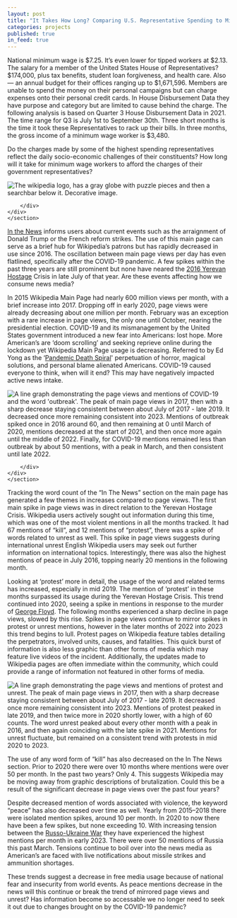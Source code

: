 ```yaml
---
layout: post
title: "It Takes How Long? Comparing U.S. Representative Spending to Minimum Wage"
categories: projects
published: true
in_feed: true
---
```


  National minimum wage is $7.25. It’s even lower for tipped workers at $2.13. The salary for a member of the United States House of Representatives? $174,000, plus tax benefits, student loan forgiveness, and health care. Also — an annual budget for their offices ranging up to $1,671,596. Members are unable to spend the money on their personal campaigns but can charge expenses onto their personal credit cards. In House Disbursement Data they have purpose and category but are limited to cause behind the charge. The following analysis is based on Quarter 3 House Disbursement Data in 2021. The time range for Q3 is July 1st to September 30th. Three short months is the time it took these Representatives to rack up their bills. In three months, the gross income of a minimum wage worker is $3,480.

Do the charges made by some of the highest spending representatives reflect the daily socio-economic challenges of their constituents? How long will it take for minimum wage workers to afford the charges of their government representatives?
<section>
	<div class="box alt">
		<div class="row gtr-50 gtr-uniform">
			<div class="col-12"><span class="image fit"><img src="https://drive.google.com/uc?export-download&id=1Ll1kD7qkY2SSZ5OmKwuxXuxPWNy8a7XV" alt="The wikipedia logo, has a gray globe with puzzle pieces and then a searchbar below it. Decorative image." /></span></div>
			
		</div>
	</div>
	</section>


  [In the News]("https://en.wikipedia.org/wiki/Main_Page") informs users about current events such as the arraignment of Donald Trump or the French reform strikes. The use of this main page can serve as a brief hub for Wikipedia’s patrons but has rapidly decreased in use since 2016. The oscillation between main page views per day has even flatlined, specifically after the COVID-19 pandemic. A few spikes within the past three years are still prominent but none have neared the [2016 Yerevan Hostage]("https://en.wikipedia.org/wiki/2016_Yerevan_hostage_crisis") Crisis in late July of that year. Are these events affecting how we consume news media?

  In 2015 Wikipedia Main Page had nearly 600 million views per month, with a brief increase into 2017. Dropping off in early 2020, page views were already decreasing about one million per month. February was an exception with a rare increase in page views, the only one until October, nearing the presidential election. COVID-19 and its mismanagement by the United States government introduced a new fear into Americans: lost hope. More American’s are ‘doom scrolling’ and seeking reprieve online during the lockdown yet Wikipedia Main Page usage is decreasing. Referred to by Ed Yong as the ‘[Pandemic Death Spiral]("https://www.theatlantic.com/health/archive/2020/09/pandemic-intuition-nightmare-spiral-winter/616204/")' perpetuation of horror, magical solutions, and personal blame alienated Americans. COVID-19 caused everyone to think, when will it end? This may have negatively impacted active news intake.

<section>
	<div class="box alt">
		<div class="row gtr-50 gtr-uniform">
			<div class="col-12"><span class="image fit"><img src="https://drive.google.com/uc?export-download&id=1obNWVCXK9h56aka3HVEWsmUAgbFo5h4w" alt="A line graph demonstrating the page views and mentions of COVID-19 and the word 'outbreak'. The peak of main page views in 2017, then with a sharp decrease staying consistent between about July of 2017 - late 2019. It decreased once more remaining consistent into 2023. Mentions of outbreak spiked once in 2016 around 60, and then remaining at 0 until March of 2020, mentions decreased at the start of 2021, and then once more again until the middle of 2022. Finally, for COVID-19 mentions remained less than outbreak by about 50 mentions, with a peak in March, and then consistent until late 2022." /></span></div>
			
		</div>
	</div>
	</section>


  Tracking the word count of the “In The News” section on the main page has generated a few themes in increases compared to page views. The first main spike in page views was in direct relation to the Yerevan Hostage Crisis. Wikipedia users actively sought out information during this time, which was one of the most violent mentions in all the months tracked. It had 67 mentions of “kill”, and 12 mentions of “protest”, there was a spike of words related to unrest as well. This spike in page views suggests during international unrest English Wikipedia users may seek out further information on international topics. Interestingly, there was also the highest mentions of peace in July 2016, topping nearly 20 mentions in the following month.

  Looking at ‘protest’ more in detail, the usage of the word and related terms has increased, especially in mid 2019. The mention of ‘protest’ in these months surpassed its usage during the Yerevan Hostage Crisis. This trend continued into 2020, seeing a spike in mentions in response to the murder of [George Floyd]("https://en.wikipedia.org/wiki/George_Floyd_protests"). The following months experienced a sharp decline in page views, slowed by this rise. Spikes in page views continue to mirror spikes in protest or unrest mentions, however in the later months of 2022 into 2023 this trend begins to lull. Protest pages on Wikipedia feature tables detailing the perpetrators, involved units, causes, and fatalities. This quick burst of information is also less graphic than other forms of media which may feature live videos of the incident. Additionally, the updates made to Wikipedia pages are often immediate within the community, which could provide a range of information not featured in other forms of media.

<section>
	<div class="box alt">
		<div class="row gtr-50 gtr-uniform">
			<div class="col-12"><span class="image fit"><img src="https://drive.google.com/uc?export-download&id=1Wc9YdbmTdD0ZOUNUdUJPUOBNOJOjk9E2" alt="A line graph demonstrating the page views and mentions of protest and unrest. The peak of main page views in 2017, then with a sharp decrease staying consistent between about July of 2017 - late 2019. It decreased once more remaining consistent into 2023. Mentions of protest peaked in late 2019, and then twice more in 2020 shortly lower, with a high of 60 counts. The word unrest peaked about every other month with a peak in 2016, and then again coinciding with the late spike in 2021. Mentions for unrest fluctuate, but remained on a consistent trend with protests in mid 2020 to 2023." /></span></div>
	</div>
	</section>

  The use of any word form of “kill” has also decreased on the In The News section. Prior to 2020 there were over 10 months where mentions were over 50 per month. In the past two years? Only 4. This suggests Wikipedia may be moving away from graphic descriptions of brutalization. Could this be a result of the significant decrease in page views over the past four years?

  Despite decreased mention of words associated with violence, the keyword “peace” has also decreased over time as well. Yearly from 2015–2018 there were isolated mention spikes, around 10 per month. In 2020 to now there have been a few spikes, but none exceeding 10. With increasing tension between the [Russo-Ukraine War]("https://en.wikipedia.org/wiki/Russo-Ukrainian_War") they have experienced the highest mentions per month in early 2023. There were over 50 mentions of Russia this past March. Tensions continue to boil over into the news media as American’s are faced with live notifications about missile strikes and ammunition shortages.

  These trends suggest a decrease in free media usage because of national fear and insecurity from world events. As peace mentions decrease in the news will this continue or break the trend of mirrored page views and unrest? Has information become so accessable we no longer need to seek it out due to changes brought on by the COVID-19 pandemic?
